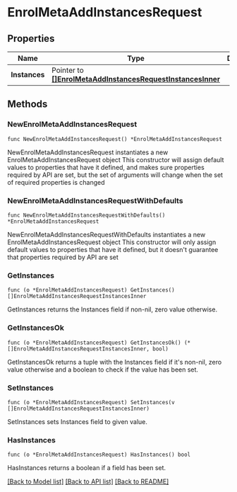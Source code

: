 # EnrolMetaAddInstancesRequest

## Properties

Name | Type | Description | Notes
------------ | ------------- | ------------- | -------------
**Instances** | Pointer to [**[]EnrolMetaAddInstancesRequestInstancesInner**](EnrolMetaAddInstancesRequestInstancesInner.md) |  | [optional] 

## Methods

### NewEnrolMetaAddInstancesRequest

`func NewEnrolMetaAddInstancesRequest() *EnrolMetaAddInstancesRequest`

NewEnrolMetaAddInstancesRequest instantiates a new EnrolMetaAddInstancesRequest object
This constructor will assign default values to properties that have it defined,
and makes sure properties required by API are set, but the set of arguments
will change when the set of required properties is changed

### NewEnrolMetaAddInstancesRequestWithDefaults

`func NewEnrolMetaAddInstancesRequestWithDefaults() *EnrolMetaAddInstancesRequest`

NewEnrolMetaAddInstancesRequestWithDefaults instantiates a new EnrolMetaAddInstancesRequest object
This constructor will only assign default values to properties that have it defined,
but it doesn't guarantee that properties required by API are set

### GetInstances

`func (o *EnrolMetaAddInstancesRequest) GetInstances() []EnrolMetaAddInstancesRequestInstancesInner`

GetInstances returns the Instances field if non-nil, zero value otherwise.

### GetInstancesOk

`func (o *EnrolMetaAddInstancesRequest) GetInstancesOk() (*[]EnrolMetaAddInstancesRequestInstancesInner, bool)`

GetInstancesOk returns a tuple with the Instances field if it's non-nil, zero value otherwise
and a boolean to check if the value has been set.

### SetInstances

`func (o *EnrolMetaAddInstancesRequest) SetInstances(v []EnrolMetaAddInstancesRequestInstancesInner)`

SetInstances sets Instances field to given value.

### HasInstances

`func (o *EnrolMetaAddInstancesRequest) HasInstances() bool`

HasInstances returns a boolean if a field has been set.


[[Back to Model list]](../README.md#documentation-for-models) [[Back to API list]](../README.md#documentation-for-api-endpoints) [[Back to README]](../README.md)


